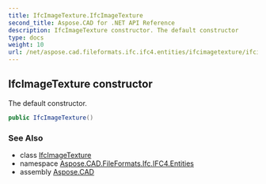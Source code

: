 ```yaml
---
title: IfcImageTexture.IfcImageTexture
second_title: Aspose.CAD for .NET API Reference
description: IfcImageTexture constructor. The default constructor
type: docs
weight: 10
url: /net/aspose.cad.fileformats.ifc.ifc4.entities/ifcimagetexture/ifcimagetexture/
---
```

## IfcImageTexture constructor

The default constructor.

```csharp
public IfcImageTexture()
```

### See Also

* class [IfcImageTexture](../)
* namespace [Aspose.CAD.FileFormats.Ifc.IFC4.Entities](../../ifcimagetexture/)
* assembly [Aspose.CAD](../../../)


